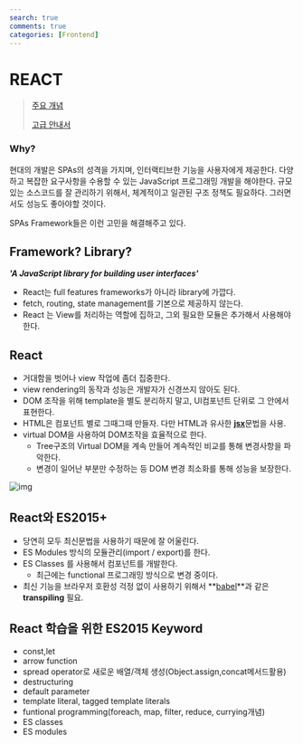 ```yaml
---
search: true
comments: true
categories: [Frontend]
---
```


# REACT

> [주요 개념](https://ko.reactjs.org/docs/hello-world.html)
>
> [고급 안내서](https://ko.reactjs.org/docs/accessibility.html)

### Why?

현대의 개발은 SPAs의 성격을 가지며, 인터랙티브한 기능을 사용자에게 제공한다. 다양하고 복잡한 요구사항을 수용할 수 있는 JavaScript 프로그래밍 개발을 해야한다. 규모있는 소스코드를 잘 관리하기 위해서, 체계적이고 일관된 구조 정책도 필요하다. 그러면서도 성능도 좋아야할 것이다. 

SPAs Framework들은 이런 고민을 해결해주고 있다.

## Framework? Library?

***'A JavaScript library for building user interfaces'***

- React는 full features frameworks가 아니라 library에 가깝다.
- fetch, routing, state management를 기본으로 제공하지 않는다.
- React 는 View를 처리하는 역할에 집하고, 그외 필요한 모듈은 추가해서 사용해야 한다.

## React

- 거대함을 벗어나 view 작업에 좀더 집중한다.
- view rendering의 동작과 성능은 개발자가 신경쓰지 않아도 된다.
- DOM 조작을 위해 template을 별도 분리하지 말고, UI컴포넌트 단위로 그 안에서 표현한다.
- HTML은 컴포넌트 별로 그때그때 만들자. 다만 HTML과 유사한 [**jsx**](https://chaeeun037.github.io/jsx)문법을 사용.
- virtual DOM을 사용하여 DOM조작을 효율적으로 한다.
  - Tree구조의 Virtual DOM을 계속 만들어 계속적인 비교를 통해 변경사항을 파악한다.
  - 변경이 일어난 부분만 수정하는 등 DOM 변경 최소화를 통해 성능을 보장한다.

![img](https://s3.ap-northeast-2.amazonaws.com/lucas-image.codesquad.kr/1587281797662lnrn_0201.png) 

## React와 ES2015+

- 당연히 모두 최신문법을 사용하기 때문에 잘 어울린다.
- ES Modules 방식의 모듈관리(import / export)를 한다. 
- ES Classes 를 사용해서 컴포넌트를 개발한다.
  - 최근에는 functional 프로그래밍 방식으로 변경 중이다.
- 최신 기능을 브라우저 호환성 걱정 없이 사용하기 위해서 **[babel](https://chaeeun037.github.io/babel/)**과 같은 **transpiling** 필요.

## React 학습을 위한 ES2015 Keyword

- const,let
- arrow function
- spread operator로 새로운 배열/객체 생성(Object.assign,concat메서드활용)
- destructuring
- default parameter
- template literal, tagged template literals
- funtional programming(foreach, map, filter, reduce, currying개념)
- ES classes
- ES modules